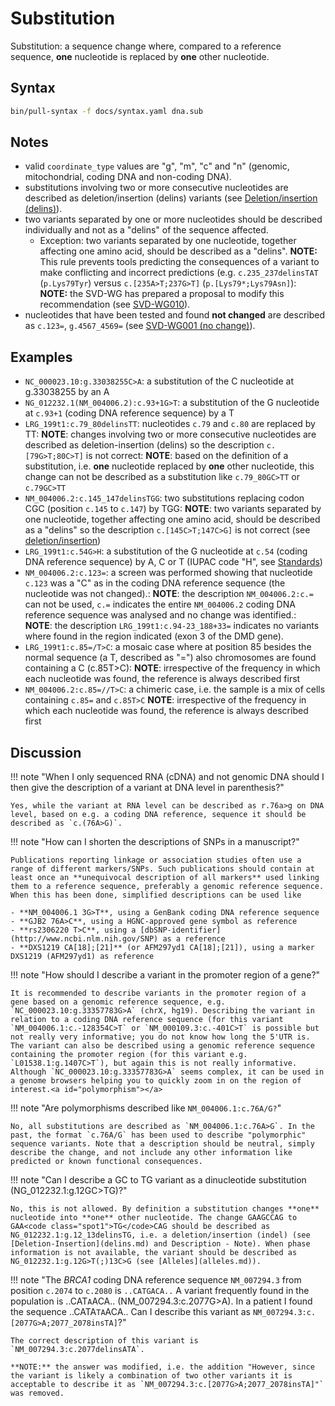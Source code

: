 # Substitution

<!-- ## Definition -->

Substitution: a sequence change where, compared to a reference sequence, **one** nucleotide is replaced by **one** other nucleotide.

## Syntax

```sh exec="true"
bin/pull-syntax -f docs/syntax.yaml dna.sub
```

## Notes

- valid `coordinate_type` values are "g", "m", "c" and "n" (genomic, mitochondrial, coding DNA and non-coding DNA).
- substitutions involving two or more consecutive nucleotides are described as deletion/insertion (delins) variants (see [Deletion/insertion (delins)](delins.md)).
- two variants separated by one or more nucleotides should be described individually and not as a "delins" of the sequence affected.
    - Exception: two variants separated by one nucleotide, together affecting one amino acid, should be described as a "delins". **NOTE:** This rule prevents tools predicting the consequences of a variant to make conflicting and incorrect predictions (e.g. `c.235_237delinsTAT` (`p.Lys79Tyr`) versus `c.[235A>T;237G>T]` (`p.[Lys79*;Lys79Asn]`): **NOTE:** the SVD-WG has prepared a proposal to modify this recommendation (see [SVD-WG010](../../consultation/SVD-WG010.md)).
- nucleotides that have been tested and found **not changed** are described as `c.123=`, `g.4567_4569=` (see [SVD-WG001 (no change)](../../consultation/SVD-WG001.md)).
<!-- - it is not correct to describe "_polymorphisms_" as `c.76A/G` (see [Discussions](#polymorphism)). -->

## Examples

- `NC_000023.10:g.33038255C>A`: a substitution of the C nucleotide at g.33038255 by an A
- `NG_012232.1(NM_004006.2):c.93+1G>T`: a substitution of the G nucleotide at `c.93+1` (coding DNA reference sequence) by a T
- `LRG_199t1:c.79_80delinsTT`: nucleotides `c.79` and `c.80` are replaced by TT: **NOTE**: changes involving two or more consecutive nucleotides are described as deletion-insertion (delins) so the description `c.[79G>T;80C>T]` is not correct: **NOTE**: based on the definition of a substitution, i.e. **one** nucleotide replaced by **one** other nucleotide, this change can not be described as a substitution like `c.79_80GC>TT` or `c.79GC>TT`
- `NM_004006.2:c.145_147delinsTGG`: two substitutions replacing codon CGC (position `c.145` to `c.147`) by TGG: **NOTE**: two variants separated by one nucleotide, together affecting one amino acid, should be described as a "delins" so the description `c.[145C>T;147C>G]` is not correct (see [deletion/insertion]())
- `LRG_199t1:c.54G>H`: a substitution of the G nucleotide at `c.54` (coding DNA reference sequence) by A, C or T (IUPAC code "H", see [Standards](../../background/standards.md))
- `NM_004006.2:c.123=`: a screen was performed showing that nucleotide `c.123` was a "C" as in the coding DNA reference sequence (the nucleotide was not changed).: **NOTE**: the description `NM_004006.2:c.=` can not be used, `c.=` indicates the entire `NM_004006.2` coding DNA reference sequence was analysed and no change was identified.: **NOTE**: the description `LRG_199t1:c.94-23_188+33=` indicates no variants where found in the region indicated (exon 3 of the DMD gene).
- `LRG_199t1:c.85=/T>C`: a mosaic case where at position 85 besides the normal sequence (a T, described as "=") also chromosomes are found containing a C (c.85T>C): **NOTE**: irrespective of the frequency in which each nucleotide was found, the reference is always described first
- `NM_004006.2:c.85=//T>C`: a chimeric case, i.e. the sample is a mix of cells containing `c.85=` and `c.85T>C` **NOTE**: irrespective of the frequency in which each nucleotide was found, the reference is always described first

## Discussion

!!! note "When I only sequenced RNA (cDNA) and not genomic DNA should I then give the description of a variant at DNA level in parenthesis?"

    Yes, while the variant at RNA level can be described as r.76a>g on DNA level, based on e.g. a coding DNA reference, sequence it should be described as `c.(76A>G)`.

!!! note "How can I shorten the descriptions of SNPs in a manuscript?"

    Publications reporting linkage or association studies often use a range of different markers/SNPs. Such publications should contain at least once an **unequivocal description of all markers** used linking them to a reference sequence, preferably a genomic reference sequence. When this has been done, simplified descriptions can be used like

    - **NM_004006.1 3G>T**, using a GenBank coding DNA reference sequence
    - **GJB2 76A>C**, using a HGNC-approved gene symbol as reference
    - **rs2306220 T>C**, using a [dbSNP-identifier](http://www.ncbi.nlm.nih.gov/SNP) as a reference
    - **DXS1219 CA[18];[21]** (or AFM297yd1 CA[18];[21]), using a marker DXS1219 (AFM297yd1) as reference

!!! note "How should I describe a variant in the promoter region of a gene?"

    It is recommended to describe variants in the promoter region of a gene based on a genomic reference sequence, e.g. `NC_000023.10:g.33357783G>A` (chrX, hg19). Describing the variant in relation to a coding DNA reference sequence (for this variant `NM_004006.1:c.-128354C>T` or `NM_000109.3:c.-401C>T` is possible but not really very informative; you do not know how long the 5'UTR is. The variant can also be described using a genomic reference sequence containing the promoter region (for this variant e.g. `L01538.1:g.1407C>T`), but again this is not really informative. Although `NC_000023.10:g.33357783G>A` seems complex, it can be used in a genome browsers helping you to quickly zoom in on the region of interest.<a id="polymorphism"></a>

!!! note "Are polymorphisms described like `NM_004006.1:c.76A/G?`"

    No, all substitutions are described as `NM_004006.1:c.76A>G`. In the past, the format `c.76A/G` has been used to describe "polymorphic" sequence variants. Note that a description should be neutral, simply describe the change, and not include any other information like predicted or known functional consequences.

!!! note "Can I describe a GC to TG variant as a dinucleotide substitution (NG_012232.1:g.12GC>TG)?"

    No, this is not allowed. By definition a substitution changes **one** nucleotide into **one** other nucleotide. The change GAAGCCAG to GAA<code class="spot1">TG</code>CAG should be described as NG_012232.1:g.12_13delinsTG, i.e. a deletion/insertion (indel) (see [Deletion-Insertion](delins.md) and Description - Note). When phase information is not available, the variant should be described as NG_012232.1:g.12G>T(;)13C>G (see [Alleles](alleles.md)).

!!! note "The _BRCA1_ coding DNA reference sequence `NM_007294.3` from position `c.2074` to `c.2080` is `..CATGACA..` A variant frequently found in the population is ..CAT<code class="spot1">A</code>ACA.. (NM_007294.3:c.2077G>A). In a patient I found the sequence ..CATA<code class="spot1">TA</code>ACA.. Can I describe this variant as `NM_007294.3:c.[2077G>A;2077_2078insTA]`?"

    The correct description of this variant is `NM_007294.3:c.2077delinsATA`.

    **NOTE:** the answer was modified, i.e. the addition "However, since the variant is likely a combination of two other variants it is acceptable to describe it as `NM_007294.3:c.[2077G>A;2077_2078insTA]"` was removed.
